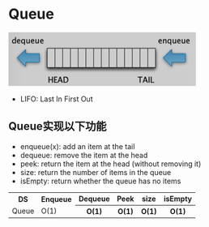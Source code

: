 # Queue 

<img src="QueuePic/Snip20170707_16.png">

- LIFO: Last In First Out

## Queue实现以下功能
- enqueue(x): add an item at the tail 
- dequeue: remove the item at the head 
- peek: return the item at the head (without removing it)
- size: return the number of items in the queue
- isEmpty: return whether the queue has no items

<table>
    <tr><th>DS</th><th>Enqueue</th><th>Dequeue</th><th>Peek</th><th>size</th><th>isEmpty</th></tr>
    <tr><td>Queue</td><td>O(1)</td><th>O(1)</th><th>O(1)</th><th>O(1)</th><th>O(1)</th></tr>
</table>

